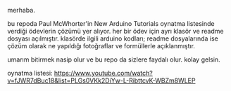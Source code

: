 merhaba.

bu repoda Paul McWhorter'in New Arduino Tutorials oynatma listesinde verdiği ödevlerin çözümü yer alıyor. her bir ödev için ayrı klasör ve readme dosyası açılmıştır. klasörde ilgili arduino kodları; readme dosyalarında ise çözüm olarak ne yapıldığı fotoğraflar ve formüllerle açıklanmıştır. 

umarım bitirmek nasip olur ve bu repo da sizlere faydalı olur. kolay gelsin. 

oynatma listesi: https://www.youtube.com/watch?v=fJWR7dBuc18&list=PLGs0VKk2DiYw-L-RibttcvK-WBZm8WLEP
